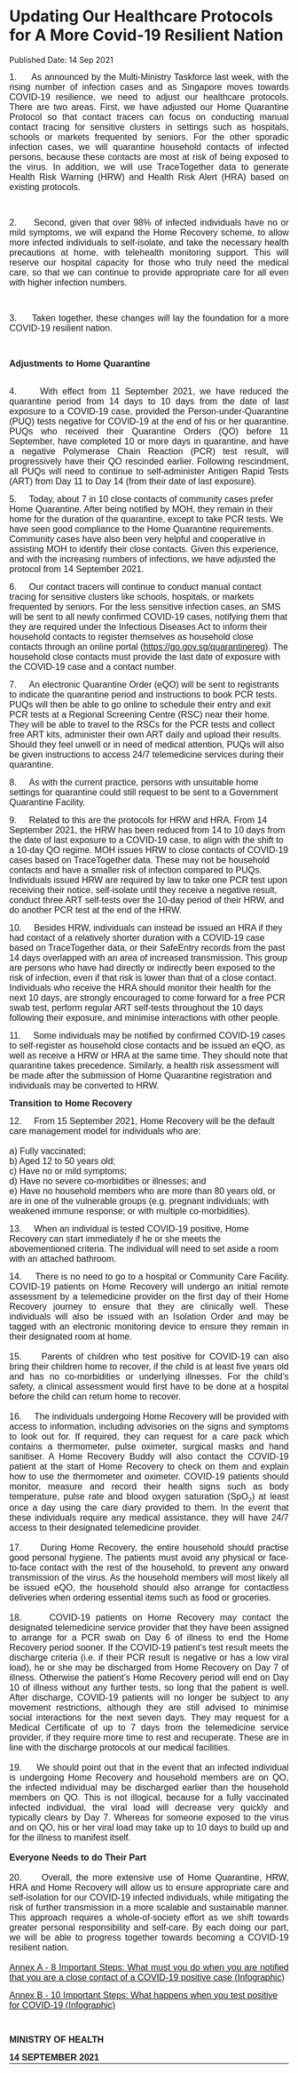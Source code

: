 <html>
    <meta http-equiv="Content-Type" content="text/html; charset=utf-8"/>
    <meta charset="utf-8"/>
    <title>Updating Our Healthcare Protocols for A More Covid-19 Resilient Nation</title>
    <body><h1>Updating Our Healthcare Protocols for A More Covid-19 Resilient Nation</h1>
    <p>Published Date: 14 Sep 2021</p> <p style="margin-bottom: 0.0001pt; text-align: justify;"><span style="font-size: 16px; font-family: Arial;">1.&nbsp; &nbsp; &nbsp;As announced by the Multi-Ministry Taskforce last week, with the rising number of infection cases and as Singapore moves towards COVID-19 resilience, we need to adjust our healthcare protocols. There are two areas. First, we have adjusted our Home Quarantine Protocol so that contact tracers can focus on conducting manual contact tracing for sensitive clusters in settings such as hospitals, schools or markets frequented by seniors. For the other sporadic infection cases, we will quarantine household contacts of infected persons, because these contacts are most at risk of being exposed to the virus. In addition, we will use TraceTogether data to generate Health Risk Warning (HRW) and Health Risk Alert (HRA) based on existing protocols.</span></p> <p style="margin-bottom: 0.0001pt; text-align: justify;"><span style="font-size: 16px; font-family: Arial;">&nbsp;</span></p> <p style="margin-bottom: 0.0001pt; text-align: justify;"><span style="font-size: 16px; font-family: Arial;">2.&nbsp; &nbsp; &nbsp;Second, given that over 98% of infected individuals have no or mild symptoms, we will expand the Home Recovery scheme, to allow more infected individuals to self-isolate, and take the necessary health precautions at home, with telehealth monitoring support. This will reserve our hospital capacity for those who truly need the medical care, so that we can continue to provide appropriate care for all even with higher infection numbers.</span></p> <p style="margin-bottom: 0.0001pt; text-align: justify;"><span style="font-size: 16px; font-family: Arial;">&nbsp;</span></p> <p style="margin-bottom: 0.0001pt; text-align: justify;"><span style="font-size: 16px; font-family: Arial;">3.&nbsp; &nbsp; &nbsp;Taken together, these changes will lay the foundation for a more COVID-19 resilient nation.</span></p> <p style="margin-bottom: 0.0001pt; text-align: justify;"><span style="font-size: 16px; font-family: Arial;">&nbsp;</span></p> <p style="margin-bottom: 0.0001pt; text-align: justify;"><span style="font-size: 16px; font-family: Arial;"><strong>Adjustments to Home Quarantine</strong></span></p> <p style="margin-left: 0in; text-align: justify;"><span style="font-size: 16px; font-family: Arial;"><br>4.&nbsp; &nbsp; &nbsp;</span><span style="font-size: 16px; font-family: Arial;">With effect from 11 September 2021, we have reduced the quarantine period from 14 days to 10 days from the date of last exposure to a COVID-19 case, provided the Person-under-Quarantine (PUQ) tests negative for COVID-19 at the end of his or her quarantine. PUQs who received their Quarantine Orders (QO) before 11 September, have completed 10 or more days in quarantine, and have a negative Polymerase Chain Reaction (PCR) test result, will progressively have their QO rescinded earlier. Following rescindment, all PUQs will need to continue to self-administer Antigen Rapid Tests (ART) from Day 11 to Day 14 (from their date of last exposure).</span></p><p><span style="font-size: 16px; font-family: Arial;">5.&nbsp; &nbsp; &nbsp;</span><span style="font-size: 16px; font-family: Arial;">Today, about 7 in 10 close contacts of community cases prefer Home Quarantine. After being notified by MOH, they remain in their home for the duration of the quarantine, except to take PCR tests. We have seen good compliance to the Home Quarantine requirements. Community cases have also been very helpful and cooperative in assisting MOH to identify their close contacts. Given this experience, and with the increasing numbers of infections, we have adjusted the protocol from 14 September 2021.</span></p><p><span style="font-family: Arial;"><span style="font-size: 16px; font-family: Arial;">6.&nbsp; &nbsp; &nbsp;</span><span style="font-size: 16px; font-family: Arial;">Our contact tracers will continue to conduct manual contact tracing for sensitive clusters like schools, hospitals, or markets frequented by seniors. For the less sensitive infection cases, an SMS will be sent to all newly confirmed COVID-19 cases, notifying them that they are required under the Infectious Diseases Act to inform their household contacts to register themselves as household close contacts through an online portal (</span><a href="https://go.gov.sg/quarantinereg" style="font-size: 16px;">https://go.gov.sg/quarantinereg</a><span style="font-size: 16px;">)</span><span style="font-size: 16px;">. The household close contacts must provide the last date of exposure with the COVID-19 case and a contact number.</span></span></p><p><span style="font-size: 16px; font-family: Arial;">7.&nbsp; &nbsp; &nbsp;</span><span style="font-size: 16px; font-family: Arial;">An electronic Quarantine Order (eQO) will be sent to registrants to indicate the quarantine period and instructions to book PCR tests. PUQs will then be able to go online to schedule their entry and exit PCR tests at a Regional Screening Centre (RSC) near their home. They will be able to travel to the RSCs for the PCR tests and collect free ART kits, administer their own ART daily and upload their results. Should they feel unwell or in need of medical attention, PUQs will also be given instructions to access 24/7 telemedicine services during their quarantine.</span></p><p><span style="font-size: 16px; font-family: Arial;">8.&nbsp; &nbsp; &nbsp;</span><span style="font-size: 16px; font-family: Arial;">As with the current practice, persons with unsuitable home settings for quarantine could still request to be sent to a Government Quarantine Facility.</span></p><p><span style="font-size: 16px; font-family: Arial;">9.&nbsp; &nbsp; &nbsp;</span><span style="font-size: 16px; font-family: Arial;">Related to this are the protocols for HRW and HRA. From 14 September 2021, the HRW has been reduced from 14 to 10 days from the date of last exposure to a COVID-19 case, to align with the shift to a 10-day QO regime. MOH issues HRW to close contacts of COVID-19 cases based on TraceTogether data. These may not be household contacts and have a smaller risk of infection compared to PUQs. Individuals issued HRW are required by law to take one PCR test upon receiving their notice, self-isolate until they receive a negative result, conduct three ART self-tests over the 10-day period of their HRW, and do another PCR test at the end of the HRW.</span></p><p><span style="font-size: 16px; font-family: Arial;">10.&nbsp; &nbsp; &nbsp;</span><span style="font-size: 16px; font-family: Arial;">Besides HRW, individuals can instead be issued an HRA if they had contact of a relatively shorter duration with a COVID-19 case based on TraceTogether data, or their SafeEntry records from the past 14 days overlapped with an area of increased transmission. This group are persons who have had directly or indirectly been exposed to the risk of infection, even if that risk is lower than that of a close contact. Individuals who receive the HRA should monitor their health for the next 10 days, are strongly encouraged to come forward for a free PCR swab test, perform regular ART self-tests throughout the 10 days following their exposure, and minimise interactions with other people.</span></p><p><span style="font-size: 16px; font-family: Arial;">11.&nbsp; &nbsp; &nbsp;</span><span style="font-size: 16px; font-family: Arial;">Some individuals may be notified by confirmed COVID-19 cases to self-register as household close contacts and be issued an eQO, as well as receive a HRW or HRA at the same time. They should note that quarantine takes precedence. Similarly, a health risk assessment will be made after the submission of Home Quarantine registration and individuals may be converted to HRW.</span></p><p><span style="font-family: Arial;"><strong style="font-size: 16px;">Transition to Home Recovery</strong><br></span></p><p><span style="font-family: Arial;"><span style="font-size: 16px; font-family: Arial;">12.&nbsp; &nbsp; &nbsp;</span><span style="font-size: 16px; font-family: Arial;">From 15 September 2021, Home Recovery will be the default care management model for individuals who are:<br><br>a) Fully vaccinated;<br>b) Aged 12 to 50 years old;<br>c) Have no or mild symptoms;<br>d) Have no severe co-morbidities or illnesses; and<br>e) Have no household members who are more than 80 years old, or are in one of the vulnerable groups (e.g. pregnant individuals; with weakened immune response; or with multiple co-morbidities).<br></span></span></p><p style="text-align: justify;"><div><span style="font-family: Arial; text-align: left; font-size: 16px;">13.&nbsp; &nbsp; &nbsp;</span><span style="font-family: Arial; text-align: left; font-size: 16px;">When an individual is tested COVID-19 positive, Home Recovery can start immediately if he or she meets the abovementioned criteria. The individual will need to set aside a room with an attached bathroom.</span><br></div></p><p style="text-align: justify;"><span style="font-family: Arial;"><span style="font-size: 16px; text-align: left; font-family: Arial;">14.&nbsp; &nbsp; &nbsp;</span><span style="font-size: 16px; text-align: left; font-family: Arial;">There is no need to go to a hospital or Community Care Facility. COVID-19 patients on Home Recovery will undergo an initial remote assessment by a telemedicine provider on the first day of their Home Recovery journey to ensure that they are clinically well. These individuals will also be issued with an Isolation Order and may be tagged with an electronic monitoring device to ensure they remain in their designated room at home.<br><br>15.&nbsp; &nbsp; &nbsp;</span><span style="font-size: 16px; text-align: left; font-family: Arial;">Parents of children who test positive for COVID-19 can also bring their children home to recover, if the child is at least five years old and has no co-morbidities or underlying illnesses. For the child’s safety, a clinical assessment would first have to be done at a hospital before the child can return home to recover.<br><br>16.&nbsp; &nbsp; &nbsp;</span><span style="text-align: left; font-size: 16px; font-family: Arial;">The individuals undergoing Home Recovery will be provided with access to information, including advisories on the signs and symptoms to look out for. If required, they can request for a care pack which contains a thermometer, pulse oximeter, surgical masks and hand sanitiser. A Home Recovery Buddy will also contact the COVID-19 patient at the start of Home Recovery to check on them and explain how to use the thermometer and oximeter. COVID-19 patients should monitor, measure and record their health signs such as body temperature, pulse rate and blood oxygen saturation (SpO</span><sub style="text-align: left;">2</sub><span style="text-align: left; font-size: 16px;">) at least once a day using the care diary provided to them. In the event that these individuals require any medical assistance, they will have 24/7 access to their designated telemedicine provider.<br><br>17.&nbsp; &nbsp; &nbsp;</span><span style="font-size: 16px; text-align: left;">During Home Recovery, the entire household should practise good personal hygiene. The patients must avoid any physical or face-to-face contact with the rest of the household, to prevent any onward transmission of the virus. As the household members will most likely all be issued eQO, the household should also arrange for contactless deliveries when ordering essential items such as food or groceries.<br><br>18.&nbsp; &nbsp; &nbsp;</span><span style="font-size: 16px; text-align: left;">COVID-19 patients on Home Recovery may contact the designated telemedicine service provider that they have been assigned to arrange for a PCR swab on Day 6 of illness to end the Home Recovery period sooner. If the COVID-19 patient’s test result meets the discharge criteria (i.e. if their PCR result is negative or has a low viral load), he or she may be discharged from Home Recovery on Day 7 of illness. Otherwise the patient’s Home Recovery period will end on Day 10 of illness without any further tests, so long that the patient is well. After discharge, COVID-19 patients will no longer be subject to any movement restrictions, although they are still advised to minimise social interactions for the next seven days. They may request for a Medical Certificate of up to 7 days from the telemedicine service provider, if they require more time to rest and recuperate. These are in line with the discharge protocols at our medical facilities.<br><br>19.&nbsp; &nbsp; &nbsp;</span><span style="font-size: 16px; text-align: left;">We should point out that in the event that an infected individual is undergoing Home Recovery and household members are on QO, the infected individual may be discharged earlier than the household members on QO. This is not illogical, because for a fully vaccinated infected individual, the viral load will decrease very quickly and typically clears by Day 7. Whereas for someone exposed to the virus and on QO, his or her viral load may take up to 10 days to build up and for the illness to manifest itself.<br><br><strong>Everyone Needs to do Their Part</strong><br><br>20.&nbsp; &nbsp; &nbsp;</span><span style="font-size: 16px;">Overall, the more extensive use of Home Quarantine, HRW, HRA and Home Recovery will allow us to ensure appropriate care and self-isolation for our COVID-19 infected individuals, while mitigating the risk of further transmission in a more scalable and sustainable manner. This approach requires a whole-of-society effort as we shift towards greater personal responsibility and self-care. By each doing our part, we will be able to progress together towards becoming a COVID-19 resilient nation.<br><br><a href="/docs/librariesprovider5/default-document-library/annex-a---eight-important-steps---what-must-you-do-when-you-are-notified-that-you-are-a-close-contact-of-a-covid-19-positive-case-(infographic)3cbae60cd55640609639644e004fc60d.pdf?sfvrsn=8deca661_0" title="Annex A - 8 Important Steps: What must you do when you are notified that you are a close contact of a COVID-19 positive case (Infographic)">Annex A - 8 Important Steps: What must you do when you are notified that you are a close contact of a COVID-19 positive case (Infographic)</a></span></span></p><span style="font-size: 16px;"><span style="font-family: Arial;"> <a href="/docs/librariesprovider5/default-document-library/annex-b---10-important-steps---what-happens-when-you-test-positive-for-covid-19-(infographic).pdf?sfvrsn=6d2997f6_0" title="Annex B - 10 Important Steps: What happens when you test positive for COVID-19 (Infographic)">Annex B - 10 Important Steps: What happens when you test positive for COVID-19 (Infographic)</a>&nbsp;</span></span><p style="margin-bottom: 0.0001pt; text-align: justify;"><span style="font-family: Arial;"><span style="font-size: 16px; font-family: Arial;"></span><br></span></p> <div style="padding: 0in 0in 1pt; border-top: none; border-right: none; border-bottom-width: 1pt; border-bottom-style: solid; border-left: none; text-align: justify;"> <p style="margin-bottom: 0.0001pt; padding: 0in; border: none; text-align: justify;"><span style="font-size: 16px; font-family: Arial;"><strong>MINISTRY OF HEALTH</strong></span></p> <p style="margin-bottom: 0.0001pt; padding: 0in; border: none; text-align: justify;"><span style="font-size: 16px; font-family: Arial;"><strong>14 SEPTEMBER 2021</strong></span></p> </div></body>
</html>